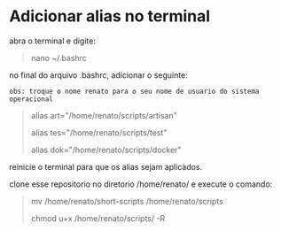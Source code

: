 # Adicionar alias no terminal

abra o terminal e digite:


> nano ~/.bashrc

no final do arquivo .bashrc, adicionar o seguinte:

``
obs: troque o nome renato para o seu nome de usuario do sistema operacional
``

> alias art="/home/renato/scripts/artisan"
> 
> alias tes="/home/renato/scripts/test"
> 
> alias dok="/home/renato/scripts/docker"
 
reinicie o terminal para que os alias sejam aplicados.

clone esse repositorio no diretorio /home/renato/ e execute o comando:

> mv /home/renato/short-scripts /home/renato/scripts
>
> chmod u+x /home/renato/scripts/ -R
